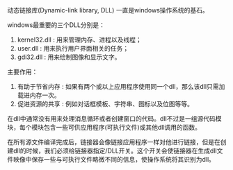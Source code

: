动态链接库(Dynamic-link library, DLL) 一直是windows操作系统的基石。

windows最重要的三个DLL分别是：

1. kernel32.dll : 用来管理内存、进程以及线程；
2. user.dll : 用来执行用户界面相关的任务；
3. gdi32.dll : 用来绘制图像和显示文字。

主要作用：

1. 有助于节省内存 : 如果有两个或以上应用程序使用同一个dll，那么该dll只需加载进内存一次。
2. 促进资源的共享 : 例如对话框模板、字符串、图标以及位图等等。



在dll中通常没有用来处理消息循环或者创建窗口的代码。dll不过是一组源代码模块，每个模块包含一些可供应用程序(可执行文件)或其他dll调用的函数。

在所有源文件编译完成后，链接器会像链接应用程序一样对他进行链接，但是在创建dll的时候，我们必须给链接器指定/DLL开关。这个开关会使链接器在生成dll文件映像中保存一些与可执行文件略微不同的信息，使操作系统将其识别为dll。

